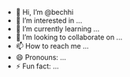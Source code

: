 - 👋 Hi, I’m @bechhi
- 👀 I’m interested in ...
- 🌱 I’m currently learning ...
- 💞️ I’m looking to collaborate on ...
- 📫 How to reach me ...
- 😄 Pronouns: ...
- ⚡ Fun fact: ...

<!---
bechhi/bechhi is a ✨ special ✨ repository because its `README.md` (this file) appears on your GitHub profile.
You can click the Preview link to take a look at your changes.
--->
